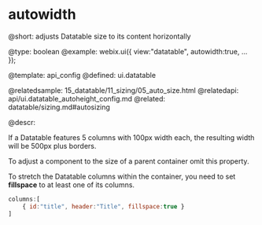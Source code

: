 autowidth
=============


@short: adjusts Datatable size to its content horizontally
	

@type: boolean
@example:
webix.ui({
	view:"datatable",
	autowidth:true,
	...
});


@template:	api_config
@defined:	ui.datatable	

@relatedsample:
	15_datatable/11_sizing/05_auto_size.html
@relatedapi:
	api/ui.datatable_autoheight_config.md
@related:
	datatable/sizing.md#autosizing

@descr:

If a Datatable features 5 columns with 100px width each, the resulting width will be 500px plus borders. 

To adjust a component to the size of a parent container omit this property.  

To stretch the Datatable columns within the container, you need to set **fillspace** to at least one of its columns.

~~~js
columns:[
	{ id:"title", header:"Title", fillspace:true }
]
~~~


